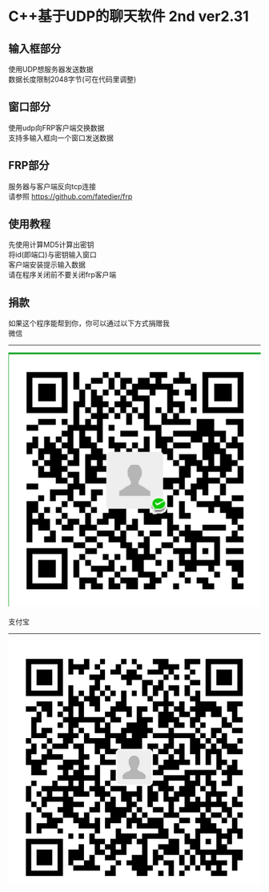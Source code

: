 C++基于UDP的聊天软件 2nd ver2.31
====

输入框部分
-----
使用UDP想服务器发送数据<br>
数据长度限制2048字节(可在代码里调整)<br>

窗口部分
-----
使用udp向FRP客户端交换数据<br>
支持多输入框向一个窗口发送数据<br>

FRP部分
-----
服务器与客户端反向tcp连接<br>
请参照 https://github.com/fatedier/frp<br>

使用教程
-----
先使用计算MD5计算出密钥<br>
将id(即端口)与密钥输入窗口<br>
客户端安装提示输入数据<br>
请在程序关闭前不要关闭frp客户端<br>

捐款
-----
如果这个程序能帮到你，你可以通过以下方式捐赠我<br>
微信<br>

-----
![](https://github.com/Blocks233/Message/raw/master/捐款/wechat.png)<br><br>
支付宝<br>

-----
![](https://github.com/Blocks233/Message/raw/master/捐款/alipay.jpg)<br>
